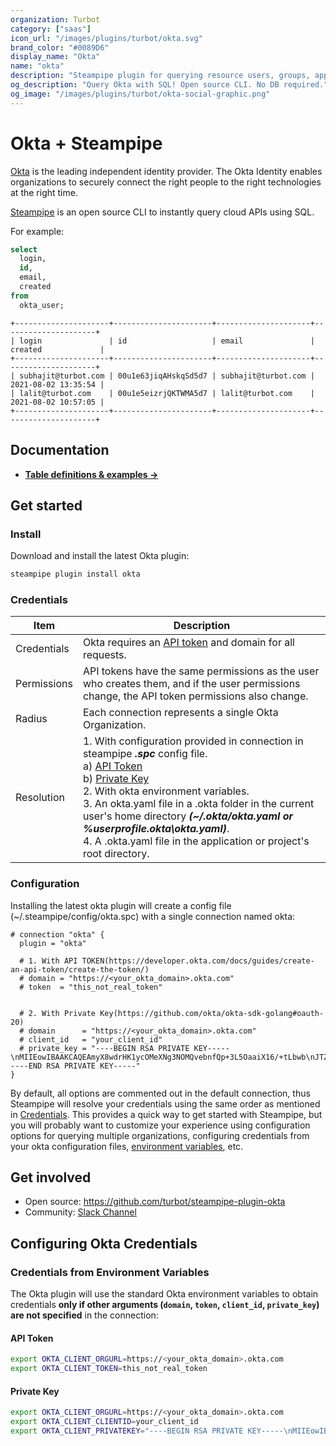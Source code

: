 ```yaml
---
organization: Turbot
category: ["saas"]
icon_url: "/images/plugins/turbot/okta.svg"
brand_color: "#0089D6"
display_name: "Okta"
name: "okta"
description: "Steampipe plugin for querying resource users, groups, applications and more from Okta."
og_description: "Query Okta with SQL! Open source CLI. No DB required."
og_image: "/images/plugins/turbot/okta-social-graphic.png"
---
```


# Okta + Steampipe

[Okta](https://www.okta.com/) is the leading independent identity provider. The Okta Identity enables organizations to securely connect the right people to the right technologies at the right time.

[Steampipe](https://steampipe.io) is an open source CLI to instantly query cloud APIs using SQL.

For example:

```sql
select
  login,
  id,
  email,
  created
from
  okta_user;
```

```
+---------------------+----------------------+---------------------+---------------------+
| login               | id                   | email               | created             |
+---------------------+----------------------+---------------------+---------------------+
| subhajit@turbot.com | 00u1e63jiqAHskqSd5d7 | subhajit@turbot.com | 2021-08-02 13:35:54 |
| lalit@turbot.com    | 00u1e5eizrjQKTWMA5d7 | lalit@turbot.com    | 2021-08-02 10:57:05 |
+---------------------+----------------------+---------------------+---------------------+
```

## Documentation

- **[Table definitions & examples →](/plugins/turbot/okta/tables)**

## Get started

### Install

Download and install the latest Okta plugin:

```bash
steampipe plugin install okta
```

### Credentials

| Item        | Description                                                                                                                                                                                                                                                                                                                                                                                                                                                                                                                  |
| ----------- | ---------------------------------------------------------------------------------------------------------------------------------------------------------------------------------------------------------------------------------------------------------------------------------------------------------------------------------------------------------------------------------------------------------------------------------------------------------------------------------------------------------------------------- |
| Credentials | Okta requires an [API token](https://developer.okta.com/docs/guides/create-an-api-token/create-the-token/) and domain for all requests.                                                                                                                                                                                                                                                                                                                                                                                      |
| Permissions | API tokens have the same permissions as the user who creates them, and if the user permissions change, the API token permissions also change.                                                                                                                                                                                                                                                                                                                                                                                |
| Radius      | Each connection represents a single Okta Organization.                                                                                                                                                                                                                                                                                                                                                                                                                                                                       |
| Resolution  | 1. With configuration provided in connection in steampipe _**.spc**_ config file.<br /> a) [API Token](https://developer.okta.com/docs/guides/create-an-api-token/create-the-token/)<br /> b) [Private Key](https://github.com/okta/okta-sdk-golang#oauth-20)<br />2. With okta environment variables.<br />3. An okta.yaml file in a .okta folder in the current user's home directory _**(~/.okta/okta.yaml or %userprofile\.okta\okta.yaml)**_.<br />4. A .okta.yaml file in the application or project's root directory. |

### Configuration

Installing the latest okta plugin will create a config file (~/.steampipe/config/okta.spc) with a single connection named okta:

```hcl
# connection "okta" {
  plugin = "okta"

  # 1. With API TOKEN(https://developer.okta.com/docs/guides/create-an-api-token/create-the-token/)
  # domain = "https://<your_okta_domain>.okta.com"
  # token  = "this_not_real_token"


  # 2. With Private Key(https://github.com/okta/okta-sdk-golang#oauth-20)
  # domain      = "https://<your_okta_domain>.okta.com"
  # client_id   = "your_client_id"
  # private_key = "----BEGIN RSA PRIVATE KEY-----\nMIIEowIBAAKCAQEAmyX8wdrHK1ycOMeXNg3NOMQvebnfQp+3L5OaaiX16/+tLbwb\nJTZDYh0EXLySMVsduRxC/1PQdPuI6x50TdkoB3C4JMuU968uJqkFp7fXXy5SMAej\nHAyF67cY51dx15ztvakRNJPhhI5WaC20RfR/eow0IH5lGI3czcvTCChGau5qLue3\nHqNDYFY+U3xhOlavSDdtmuxpIFsDycn/OjYjsV4lzyRrOArqtVV/kXHKx04T6A1x\nSc99999999999999999999999999999999999999999999999999EGekHlUAIUpw\n-----END RSA PRIVATE KEY-----"
}
```

By default, all options are commented out in the default connection, thus Steampipe will resolve your credentials using the same order as mentioned in [Credentials](#credentials). This provides a quick way to get started with Steampipe, but you will probably want to customize your experience using configuration options for querying multiple organizations, configuring credentials from your okta configuration files, [environment variables](#credentials-from-environment-variables), etc.

## Get involved

- Open source: https://github.com/turbot/steampipe-plugin-okta
- Community: [Slack Channel](https://join.slack.com/t/steampipe/shared_invite/zt-oij778tv-lYyRTWOTMQYBVAbtPSWs3g)

## Configuring Okta Credentials

### Credentials from Environment Variables

The Okta plugin will use the standard Okta environment variables to obtain credentials **only if other arguments (`domain`, `token`, `client_id`, `private_key`) are not specified** in the connection:

#### API Token

```sh
export OKTA_CLIENT_ORGURL=https://<your_okta_domain>.okta.com
export OKTA_CLIENT_TOKEN=this_not_real_token
```

#### Private Key

```sh
export OKTA_CLIENT_ORGURL=https://<your_okta_domain>.okta.com
export OKTA_CLIENT_CLIENTID=your_client_id
export OKTA_CLIENT_PRIVATEKEY="----BEGIN RSA PRIVATE KEY-----\nMIIEowIBAAKCAQEAmyX8wdrHK1ycOMeXNg3NOMQvebnfQp+3L5OaaiX16/+tLbwb\nJTZDYh0EXLySMVsduRxC/1PQdPuI6x50TdkoB3C4JMuU968uJqkFp7fXXy5SMAej\nHAyF67cY51dx15ztvakRNJPhhI5WaC20RfR/eow0IH5lGI3czcvTCChGau5qLue3\nHqNDYFY+U3xhOlavSDdtmuxpIFsDycn/OjYjsV4lzyRrOArqtVV/kXHKx04T6A1x\nSc99999999999999999999999999999999999999999999999999EGekHlUAIUpw\n-----END RSA PRIVATE KEY-----"
```
